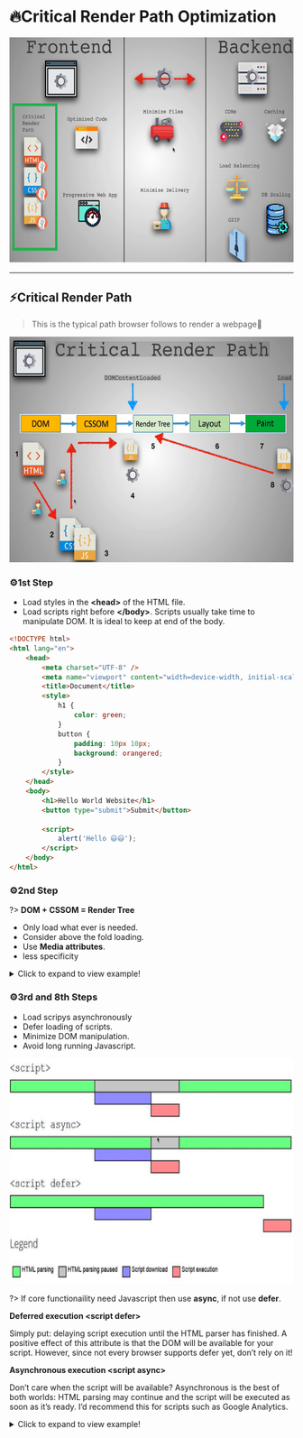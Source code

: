 # 🔥Critical Render Path Optimization

<img src="./assets/images/render_path_opt.png" alt="Render Path Performance" width="700" height="400">

---

## ⚡Critical Render Path

> This is the typical path browser follows to render a webpage🎨

<img src="./assets/images/critical_render_path.png" alt="Render Path Performance" width="700" height="400">

### ⚙1st Step

- Load styles in the **\<head\>** of the HTML file.
- Load scripts right before **\</body\>**. Scripts usually take time to manipulate DOM. It is ideal to keep at end of the body.

```html
<!DOCTYPE html>
<html lang="en">
	<head>
		<meta charset="UTF-8" />
		<meta name="viewport" content="width=device-width, initial-scale=1.0" />
		<title>Document</title>
		<style>
			h1 {
				color: green;
			}
			button {
				padding: 10px 10px;
				background: orangered;
			}
		</style>
	</head>
	<body>
		<h1>Hello World Website</h1>
		<button type="submit">Submit</button>

		<script>
			alert('Hello 😃😃');
		</script>
	</body>
</html>
```

### ⚙2nd Step

?> **DOM + CSSOM = Render Tree**

- Only load what ever is needed.
- Consider above the fold loading.
- Use **Media attributes**.
- less specificity

<details>
  <summary>Click to expand to view example!</summary>

```html
<!--
HTML
  #1 Load <style> in <head>
  #2 Load <script> right before /body
CSS
  #3 Load only what is needed
  #4 Above the fold loading
  #5 Media attributes
  #6 Less specificity
JS
  #7 Load scripts asynchronously
  #8 Defer loading of scripts
  #9 Minimize DOM manipulation
  #10 Avoid long running Javascript
-->

<!DOCTYPE html>
<html>
	<head>
		<title>Critical Render Path</title>

		<!-- External CSS-->
		<!--media="all" is the default value -->
		<link rel="stylesheet" href="./style.css" media="all" />
		<!-- #5 download in the background and not disrupt the page load if screen doesnt match -->
		<!-- <link rel="stylesheet" href="./style2.css" media="only screen and (min-width:501px)"> -->

		<!-- Internal CSS Pro: Allows us to not have to request CSS file -->
		<style>
			h1 {
				font-size: 30px;
			}
		</style>

		<!-- #2 Render blocking and Parser blocking JS -->
		<!-- <script>alert('check')</script> -->
	</head>
	<body>
		<!-- Inline CSS -->
		<h1 style="background-color: yellow">Hi</h1>
		<button>Click Me</button>

		<!-- #4 Above the fold loading -->
		<!--   <h2 class="important">
    Important above the fold view
  </h2>

  <h2 class="secondary">
    Below the fold content. You won't see until after page loads.
  </h2> -->

		<!-- #7/8 defer and async loading -->
		<!--   <script src="https://code.jquery.com/jquery-3.3.1.min.js"></script>
  <script type="text/javascript" src="./script.js"></script>
  <script type="text/javascript" src="./script2.js"></script>
  <script type="text/javascript" src="./script3.js"></script>
  <script>
    const button = document.querySelector("button");
    button.addEventListener("click", function () {
      alert("Stop Clicking Me!");
    });
  </script> -->

		<!-- #4 above the fold loading -->
		<!--   <script>
    const loadStyleSheet = (src) =>{
        if (document.createStyleSheet) {
          document.createStyleSheet(src);
        }
        else {
          const stylesheet = document.createElement('link');
          stylesheet.href = src;
          stylesheet.rel = 'stylesheet';
          stylesheet.type = 'text/css';
          document.getElementsByTagName('head')[0].appendChild(stylesheet);
        }
    }
      // All of the objects are in the DOM, and all the images, scripts, links have finished loading.
      window.onload = function () {
        console.log('window done!')
        loadStyleSheet('./style3.css');
      };
  </script> -->
	</body>
</html>
```

</details>

### ⚙3rd and 8th Steps

- Load scripys asynchronously
- Defer loading of scripts.
- Minimize DOM manipulation.
- Avoid long running Javascript.

<img src="./assets/images/async_js.png" alt="Async JS" width="700" height="400">

?> If core functionaility need Javascript then use **async**, if not use **defer**.

**Deferred execution \<script defer\>**

Simply put: delaying script execution until the HTML parser has finished. A positive effect of this attribute is that the DOM will be available for your script. However, since not every browser supports defer yet, don’t rely on it!

**Asynchronous execution \<script async\>**

Don’t care when the script will be available? Asynchronous is the best of both worlds: HTML parsing may continue and the script will be executed as soon as it’s ready. I’d recommend this for scripts such as Google Analytics.

<details>
  <summary>Click to expand to view example!</summary>

```html
<!--
HTML
  #1 Load <style> in <head>
  #2 Load <script> right before /body
CSS
  #3 Load only what is needed
  #4 Above the fold loading
  #5 Media attributes
  #6 Less specificity
JS
  #7 Load scripts asynchronously
  #8 Defer loading of scripts
  #9 Minimize DOM manipulation
  #10 Avoid long running Javascript
-->

<!DOCTYPE html>
<html>
	<head>
		<title>Critical Render Path</title>

		<!-- External CSS-->
		<link rel="stylesheet" href="./style.css" media="all" />
	</head>
	<body>
		<h1>How Fast?</h1>
		<button>Click Me</button>
		<img
			src="https://5.imimg.com/data5/GR/PD/MY-4659120/img-20161230-wa0170-500x500.jpg"
		/>

		<!-- Render blocking and Parser blocking JS -->
		<!--   <script>
    var button = document.querySelector("button");
    button.style.color = "red";
  </script> -->
		<script src="./script.js"></script>
		<script src="./script2.js" async></script>
		<script src="./script3.js"></script>
		<script>
			const button = document.querySelector('button');
			button.addEventListener('click', function () {
				alert('Stop Clicking Me!');
			});
		</script>
	</body>
</html>
```

</details>